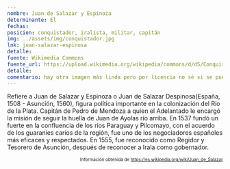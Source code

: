 ```yaml
---
nombre: Juan de Salazar y Espinoza
determinante: El
fechas: 
posicion: conquistador, iralista, militar, capitán
img: ../assets/img/conquistador.jpg
lnk: juan-salazar-espinosa
detalle: 
fuente: Wikimedia Commons
fuente_url: https://upload.wikimedia.org/wikipedia/commons/d/d5/Conquistador_espa%C3%B1ol.JPG
detalle:
comentario: hay otra imagen más linda pero por licencia no sé si se puede usar. ver assets 
---
```


<p>Refiere a Juan de Salazar y Espinoza o Juan de Salazar Despinosa(España, 1508 - Asunción, 1560), figura política importante en la colonización del Río de la Plata. Capitán de  Pedro de Mendoza a quien el Adelantado le encargó la misión de seguir la huella de Juan de Ayolas río arriba. En 1537 fundó un fuerte en la confluencia de los ríos Paraguay y Pilcomayo, con el acuerdo de los guaraníes carios de la región, fue uno de los negociadores españoles más eficaces y respectados. En 1555, fue reconocido como Regidor y Tesorero de Asunción, después de reconocer a Irala como gobernador.</p>
<p style="font-size: 10px; text-align:right;">Información obtenida de <a href="https://es.wikipedia.org/wiki/Juan_de_Salazar" target="_blank">https://es.wikipedia.org/wiki/Juan_de_Salazar</a></p>


